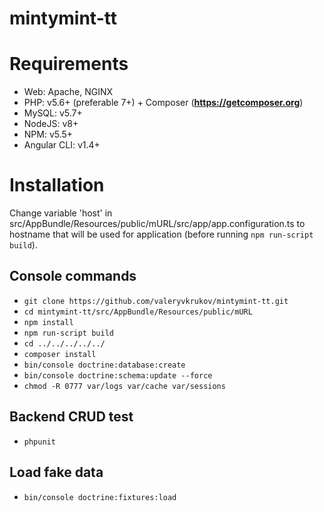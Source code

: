 # mintymint-tt

Requirements
========================
 * Web: Apache, NGINX
 * PHP: v5.6+ (preferable 7+) + Composer ([**https:\/\/getcomposer.org**][1])
 * MySQL: v5.7+
 * NodeJS: v8+
 * NPM: v5.5+
 * Angular CLI: v1.4+

Installation
========================

Change variable 'host' in src/AppBundle/Resources/public/mURL/src/app/app.configuration.ts to hostname that will be used for application (before running `npm run-script build`).
 
Console commands
------------------------
 * `git clone https://github.com/valeryvkrukov/mintymint-tt.git`
 * `cd mintymint-tt/src/AppBundle/Resources/public/mURL`
 * `npm install`
 * `npm run-script build`
 * `cd ../../../../../`
 * `composer install`
 * `bin/console doctrine:database:create`
 * `bin/console doctrine:schema:update --force`
 * `chmod -R 0777 var/logs var/cache var/sessions`

Backend CRUD test
------------------------
 * `phpunit`

Load fake data
------------------------
 * `bin/console doctrine:fixtures:load`

[1]:  https://getcomposer.org/
